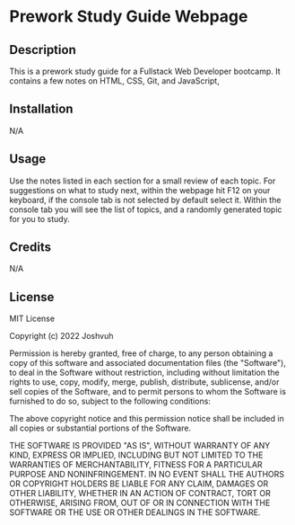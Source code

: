 # Prework Study Guide Webpage

## Description

This is a prework study guide for a Fullstack Web Developer bootcamp. It contains a few notes on HTML, CSS, Git, and JavaScript,

## Installation

N/A

## Usage

Use the notes listed in each section for a small review of each topic. 
For suggestions on what to study next, within the webpage hit F12 on your keyboard, if the console tab is not selected by default select it. Within the console tab you will see the list of topics, and a randomly generated topic for you to study.

## Credits

N/A

## License

MIT License

Copyright (c) 2022 Joshvuh

Permission is hereby granted, free of charge, to any person obtaining a copy
of this software and associated documentation files (the "Software"), to deal
in the Software without restriction, including without limitation the rights
to use, copy, modify, merge, publish, distribute, sublicense, and/or sell
copies of the Software, and to permit persons to whom the Software is
furnished to do so, subject to the following conditions:

The above copyright notice and this permission notice shall be included in all
copies or substantial portions of the Software.

THE SOFTWARE IS PROVIDED "AS IS", WITHOUT WARRANTY OF ANY KIND, EXPRESS OR
IMPLIED, INCLUDING BUT NOT LIMITED TO THE WARRANTIES OF MERCHANTABILITY,
FITNESS FOR A PARTICULAR PURPOSE AND NONINFRINGEMENT. IN NO EVENT SHALL THE
AUTHORS OR COPYRIGHT HOLDERS BE LIABLE FOR ANY CLAIM, DAMAGES OR OTHER
LIABILITY, WHETHER IN AN ACTION OF CONTRACT, TORT OR OTHERWISE, ARISING FROM,
OUT OF OR IN CONNECTION WITH THE SOFTWARE OR THE USE OR OTHER DEALINGS IN THE
SOFTWARE.